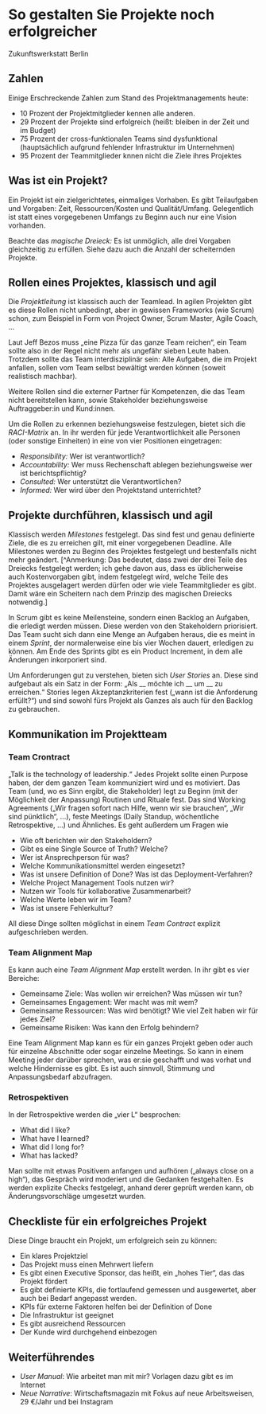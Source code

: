 # So gestalten Sie Projekte noch erfolgreicher

Zukunftswerkstatt Berlin

## Zahlen

Einige Erschreckende Zahlen zum Stand des Projektmanagements heute:
- 10 Prozent der Projektmitglieder kennen alle anderen.
- 29 Prozent der Projekte sind erfolgreich (heißt: bleiben in der Zeit und im Budget)
- 75 Prozent der cross-funktionalen Teams sind dysfunktional (hauptsächlich aufgrund fehlender Infrastruktur im Unternehmen)
- 95 Prozent der Teammitglieder knnen nicht die Ziele ihres Projektes

## Was ist ein Projekt?

Ein Projekt ist ein zielgerichtetes, einmaliges Vorhaben. Es gibt Teilaufgaben und Vorgaben: Zeit, Ressourcen/Kosten und Qualität/Umfang. Gelegentlich ist statt eines vorgegebenen Umfangs zu Beginn auch nur eine Vision vorhanden.

Beachte das *magische Dreieck:* Es ist unmöglich, alle drei Vorgaben gleichzeitig zu erfüllen. Siehe dazu auch die Anzahl der scheiternden Projekte.

## Rollen eines Projektes, klassisch und agil

Die *Projektleitung* ist klassisch auch der Teamlead. In agilen Projekten gibt es diese Rollen nicht unbedingt, aber in gewissen Frameworks (wie Scrum) schon, zum Beispiel in Form von Project Owner, Scrum Master, Agile Coach, …

Laut Jeff Bezos muss „eine Pizza für das ganze Team reichen“, ein Team sollte also in der Regel nicht mehr als ungefähr sieben Leute haben. Trotzdem sollte das Team interdisziplinär sein: Alle Aufgaben, die im Projekt anfallen, sollen vom Team selbst bewältigt werden können (soweit realistisch machbar).

Weitere Rollen sind die externer Partner für Kompetenzen, die das Team nicht bereitstellen kann, sowie Stakeholder beziehungsweise Auftraggeber:in und Kund:innen.

Um die Rollen zu erkennen beziehungsweise festzulegen, bietet sich die *RACI-Matrix* an. In ihr werden für jede Verantwortlichkeit alle Personen (oder sonstige Einheiten) in eine von vier Positionen eingetragen:
- *Responsibility:* Wer ist verantwortlich?
- *Accountability:* Wer muss Rechenschaft ablegen beziehungsweise wer ist berichtspflichtig?
- *Consulted:* Wer unterstützt die Verantwortlichen?
- *Informed:* Wer wird über den Projektstand unterrichtet?

## Projekte durchführen, klassisch und agil

Klassisch werden *Milestones* festgelegt. Das sind fest und genau definierte Ziele, die es zu erreichen gilt, mit einer vorgegebenen Deadline. Alle Milestones werden zu Beginn des Projektes festgelegt und bestenfalls nicht mehr geändert. [^Anmerkung: Das bedeutet, dass zwei der drei Teile des Dreiecks festgelegt werden; ich gehe davon aus, dass es üblicherweise auch Kostenvorgaben gibt, indem festgelegt wird, welche Teile des Projektes ausgelagert werden dürfen oder wie viele Teammitglieder es gibt. Damit wäre ein Scheitern nach dem Prinzip des magischen Dreiecks notwendig.]

In Scrum gibt es keine Meilensteine, sondern einen Backlog an Aufgaben, die erledigt werden müssen. Diese werden von den Stakeholdern priorisiert. Das Team sucht sich dann eine Menge an Aufgaben heraus, die es meint in einem *Sprint*, der normalerweise eine bis vier Wochen dauert, erledigen zu können. Am Ende des Sprints gibt es ein Product Increment, in dem alle Änderungen inkorporiert sind.

Um Anforderungen gut zu verstehen, bieten sich *User Stories* an. Diese sind aufgebaut als ein Satz in der Form: „Als __ möchte ich __ um __ zu erreichen.“ Stories legen Akzeptanzkriterien fest („wann ist die Anforderung erfüllt?“) und sind sowohl fürs Projekt als Ganzes als auch für den Backlog zu gebrauchen.

## Kommunikation im Projektteam

### Team Crontract

„Talk is the technology of leadership.“ Jedes Projekt sollte einen Purpose haben, der dem ganzen Team kommuniziert wird und es motiviert. Das Team (und, wo es Sinn ergibt, die Stakeholder) legt zu Beginn (mit der Möglichkeit der Anpassung) Routinen und Rituale fest. Das sind Working Agreements („Wir fragen sofort nach Hilfe, wenn wir sie brauchen“, „Wir sind pünktlich“, …), feste Meetings (Daily Standup, wöchentliche Retrospektive, …) und Ähnliches. Es geht außerdem um Fragen wie

- Wie oft berichten wir den Stakeholdern?
- Gibt es eine Single Source of Truth? Welche?
- Wer ist Ansprechperson für was?
- Welche Kommunikationsmittel werden eingesetzt?
- Was ist unsere Definition of Done? Was ist das Deployment-Verfahren?
- Welche Project Management Tools nutzen wir?
- Nutzen wir Tools für kollaborative Zusammenarbeit?
- Welche Werte leben wir im Team?
- Was ist unsere Fehlerkultur?

All diese Dinge sollten möglichst in einem *Team Contract* explizit aufgeschrieben werden.

### Team Alignment Map

Es kann auch eine *Team Alignment Map* erstellt werden. In ihr gibt es vier Bereiche:

- Gemeinsame Ziele: Was wollen wir erreichen? Was müssen wir tun?
- Gemeinsames Engagement: Wer macht was mit wem?
- Gemeinsame Ressourcen: Was wird benötigt? Wie viel Zeit haben wir für jedes Ziel? 
- Gemeinsame Risiken: Was kann den Erfolg behindern?

Eine Team Alignment Map kann es für ein ganzes Projekt geben oder auch für einzelne Abschnitte oder sogar einzelne Meetings. So kann in einem Meeting jeder darüber sprechen, was er:sie geschafft und was vorhat und welche Hindernisse es gibt. Es ist auch sinnvoll, Stimmung und Anpassungsbedarf abzufragen.

### Retrospektiven

In der Retrospektive werden die „vier L“ besprochen:

- What did I like?
- What have I learned?
- What did I long for?
- What has lacked?

Man sollte mit etwas Positivem anfangen und aufhören („always close on a high“), das Gespräch wird moderiert und die Gedanken festgehalten. Es werden explizite Checks festgelegt, anhand derer geprüft werden kann, ob Änderungsvorschläge umgesetzt wurden.

## Checkliste für ein erfolgreiches Projekt

Diese Dinge braucht ein Projekt, um erfolgreich sein zu können:

- Ein klares Projektziel
- Das Projekt muss einen Mehrwert liefern
- Es gibt einen Executive Sponsor, das heißt, ein „hohes Tier“, das das Projekt fördert
- Es gibt definierte KPIs, die fortlaufend gemessen und ausgewertet, aber auch bei Bedarf angepasst werden.
- KPIs für externe Faktoren helfen bei der Definition of Done
- Die Infrastruktur ist geeignet
- Es gibt ausreichend Ressourcen
- Der Kunde wird durchgehend einbezogen

## Weiterführendes

- *User Manual*: Wie arbeitet man mit mir? Vorlagen dazu gibt es im Internet
- *Neue Narrative*: Wirtschaftsmagazin mit Fokus auf neue Arbeitsweisen, 29 €/Jahr und bei Instagram